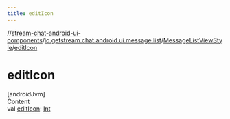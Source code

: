```yaml
---
title: editIcon
---
```

//[stream-chat-android-ui-components](../../../index.md)/[io.getstream.chat.android.ui.message.list](../index.md)/[MessageListViewStyle](index.md)/[editIcon](editIcon.md)



# editIcon  
[androidJvm]  
Content  
val [editIcon](editIcon.md): [Int](https://kotlinlang.org/api/latest/jvm/stdlib/kotlin/-int/index.html)  




